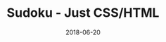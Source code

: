 ---
title: 'Sudoku - Just CSS/HTML'
description: 'Complete a sudoku puzzle without Javascript or server-side interaction.'
gametype: 'medium'
gameid: 52
date: 2018-06-20
tags: []
draft: false
type: 'games'
num19: [{'idx':1,'arr1':[1,2,3,4,5,6,7,8,9],'arr2':[1,2,3,4,5,6,7,8,9]},{'idx':2,'arr1':[1,2,3,4,5,6,7,8,9],'arr2':[1,2,3,4,5,6,7,8,9]},{'idx':3,'arr1':[1,2,3,4,5,6,7,8,9],'arr2':[1,2,3,4,5,6,7,8,9]},{'idx':4,'arr1':[1,2,3,4,5,6,7,8,9],'arr2':[1,2,3,4,5,6,7,8,9]},{'idx':5,'arr1':[1,2,3,4,5,6,7,8,9],'arr2':[1,2,3,4,5,6,7,8,9]},{'idx':6,'arr1':[1,2,3,4,5,6,7,8,9],'arr2':[1,2,3,4,5,6,7,8,9]},{'idx':7,'arr1':[1,2,3,4,5,6,7,8,9],'arr2':[1,2,3,4,5,6,7,8,9]},{'idx':8,'arr1':[1,2,3,4,5,6,7,8,9],'arr2':[1,2,3,4,5,6,7,8,9]},{'idx':9,'arr1':[1,2,3,4,5,6,7,8,9],'arr2':[1,2,3,4,5,6,7,8,9]}]
puzzle: [[0, 0, 2, 0, 0, 4, 0, 0, 0], [5, 1, 0, 2, 0, 7, 0, 9, 0], [8, 9, 0, 0, 5, 0, 0, 0, 2], [0, 0, 9, 0, 2, 5, 0, 0, 0], [0, 0, 0, 0, 0, 0, 0, 0, 0], [0, 0, 0, 4, 9, 0, 3, 0, 0], [2, 0, 0, 0, 4, 0, 0, 6, 7], [0, 5, 0, 7, 0, 2, 0, 4, 3], [0, 0, 0, 6, 0, 0, 9, 0, 0]]
layout: 'sudokucssstatic'
---